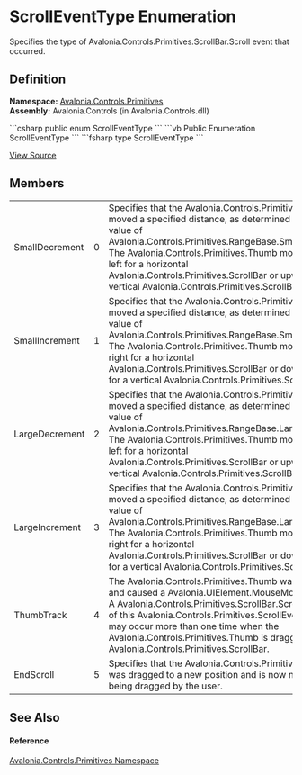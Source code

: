 # ScrollEventType Enumeration


Specifies the type of Avalonia.Controls.Primitives.ScrollBar.Scroll event that occurred.



## Definition
**Namespace:** <a href="N_Avalonia_Controls_Primitives">Avalonia.Controls.Primitives</a>  
**Assembly:** Avalonia.Controls (in Avalonia.Controls.dll)

<Tabs groupId="api-code-preview">
<TabItem value="csharp" label="C#">
```csharp
public enum ScrollEventType
```
</TabItem>
<TabItem value="vb" label="VB">
```vb
Public Enumeration ScrollEventType
```
</TabItem>
<TabItem value="fsharp" label="F#">
```fsharp
type ScrollEventType
```
</TabItem>
</Tabs>



<a href="https://github.com/AvaloniaUI/Avalonia/tree/master/src/Avalonia.Controls/Primitives/ScrollEventType.cs" title="View the source code">View Source</a>



## Members
<table>
<tr>
<td>SmallDecrement</td>
<td>0</td>
<td>Specifies that the Avalonia.Controls.Primitives.Thumb moved a specified distance, as determined by the value of Avalonia.Controls.Primitives.RangeBase.SmallChange. The Avalonia.Controls.Primitives.Thumb moved to the left for a horizontal Avalonia.Controls.Primitives.ScrollBar or upward for a vertical Avalonia.Controls.Primitives.ScrollBar.</td>
</tr>
<tr>
<td>SmallIncrement</td>
<td>1</td>
<td>Specifies that the Avalonia.Controls.Primitives.Thumb moved a specified distance, as determined by the value of Avalonia.Controls.Primitives.RangeBase.SmallChange. The Avalonia.Controls.Primitives.Thumb moved to the right for a horizontal Avalonia.Controls.Primitives.ScrollBar or downward for a vertical Avalonia.Controls.Primitives.ScrollBar.</td>
</tr>
<tr>
<td>LargeDecrement</td>
<td>2</td>
<td>Specifies that the Avalonia.Controls.Primitives.Thumb moved a specified distance, as determined by the value of Avalonia.Controls.Primitives.RangeBase.LargeChange. The Avalonia.Controls.Primitives.Thumb moved to the left for a horizontal Avalonia.Controls.Primitives.ScrollBar or upward for a vertical Avalonia.Controls.Primitives.ScrollBar.</td>
</tr>
<tr>
<td>LargeIncrement</td>
<td>3</td>
<td>Specifies that the Avalonia.Controls.Primitives.Thumb moved a specified distance, as determined by the value of Avalonia.Controls.Primitives.RangeBase.LargeChange. The Avalonia.Controls.Primitives.Thumb moved to the right for a horizontal Avalonia.Controls.Primitives.ScrollBar or downward for a vertical Avalonia.Controls.Primitives.ScrollBar.</td>
</tr>
<tr>
<td>ThumbTrack</td>
<td>4</td>
<td>The Avalonia.Controls.Primitives.Thumb was dragged and caused a Avalonia.UIElement.MouseMove event. A Avalonia.Controls.Primitives.ScrollBar.Scroll event of this Avalonia.Controls.Primitives.ScrollEventType may occur more than one time when the Avalonia.Controls.Primitives.Thumb is dragged in the Avalonia.Controls.Primitives.ScrollBar.</td>
</tr>
<tr>
<td>EndScroll</td>
<td>5</td>
<td>Specifies that the Avalonia.Controls.Primitives.Thumb was dragged to a new position and is now no longer being dragged by the user.</td>
</tr>
</table>

## See Also


#### Reference
<a href="N_Avalonia_Controls_Primitives">Avalonia.Controls.Primitives Namespace</a>  

